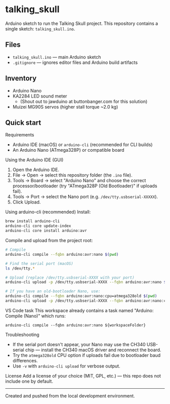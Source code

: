 # talking_skull

Arduino sketch to run the Talking Skull project. This repository contains a single sketch: `talking_skull.ino`.

## Files
- `talking_skull.ino` — main Arduino sketch
- `.gitignore` — ignores editor files and Arduino build artifacts

## Inventory
- Arduino Nano
- KA2284 LED sound meter
	- (Shout out to jawduino at buttonbanger.com for this solution)
- Muizei MG90S servos (higher stall torque ~2.0 kg)

## Quick start

Requirements
- Arduino IDE (macOS) or `arduino-cli` (recommended for CLI builds)
- An Arduino Nano (ATmega328P) or compatible board

Using the Arduino IDE (GUI)
1. Open the Arduino IDE.
2. File → Open → select this repository folder (the `.ino` file).
3. Tools → Board → select "Arduino Nano" and choose the correct processor/bootloader (try "ATmega328P (Old Bootloader)" if uploads fail).
4. Tools → Port → select the Nano port (e.g. `/dev/tty.usbserial-XXXXX`).
5. Click Upload.

Using arduino-cli (recommended)
Install:

```zsh
brew install arduino-cli
arduino-cli core update-index
arduino-cli core install arduino:avr
```

Compile and upload from the project root:

```zsh
# Compile
arduino-cli compile --fqbn arduino:avr:nano $(pwd)

# Find the serial port (macOS)
ls /dev/tty.*

# Upload (replace /dev/tty.usbserial-XXXX with your port)
arduino-cli upload -p /dev/tty.usbserial-XXXX --fqbn arduino:avr:nano $(pwd)

# If you have an old-bootloader Nano, use:
arduino-cli compile --fqbn arduino:avr:nano:cpu=atmega328old $(pwd)
arduino-cli upload -p /dev/tty.usbserial-XXXX --fqbn arduino:avr:nano:cpu=atmega328old $(pwd)
```

VS Code task
This workspace already contains a task named "Arduino: Compile (Nano)" which runs:

```
arduino-cli compile --fqbn arduino:avr:nano ${workspaceFolder}
```

Troubleshooting
- If the serial port doesn't appear, your Nano may use the CH340 USB-serial chip — install the CH340 macOS driver and reconnect the board.
- Try the `atmega328old` CPU option if uploads fail due to bootloader baud differences.
- Use `-v` with `arduino-cli upload` for verbose output.

License
Add a license of your choice (MIT, GPL, etc.) — this repo does not include one by default.

---
Created and pushed from the local development environment.

